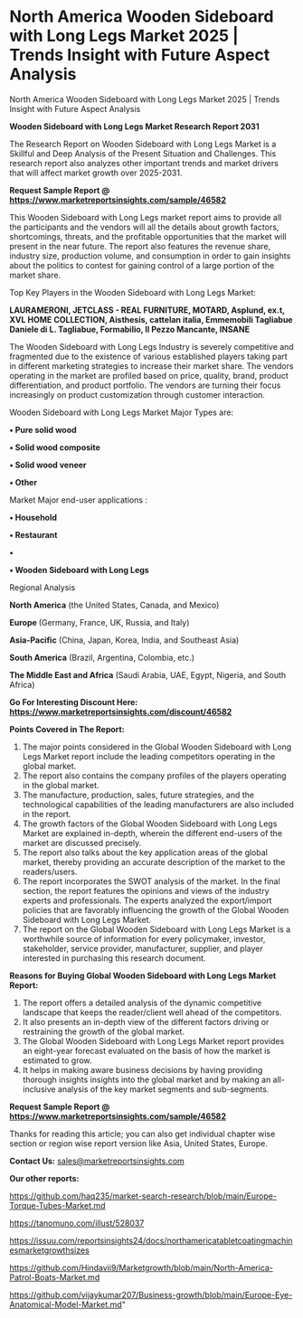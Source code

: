 # North America Wooden Sideboard with Long Legs Market 2025 | Trends Insight with Future Aspect Analysis
North America Wooden Sideboard with Long Legs Market 2025 | Trends Insight with Future Aspect Analysis

<strong>Wooden Sideboard with Long Legs Market Research Report 2031</strong>

The Research Report on Wooden Sideboard with Long Legs Market is a Skillful and Deep Analysis of the Present Situation and Challenges. This research report also analyzes other important trends and market drivers that will affect market growth over 2025-2031.

<strong>Request Sample Report @ <a href=https://www.marketreportsinsights.com/sample/46582>https://www.marketreportsinsights.com/sample/46582</a></strong>

This Wooden Sideboard with Long Legs market report aims to provide all the participants and the vendors will all the details about growth factors, shortcomings, threats, and the profitable opportunities that the market will present in the near future. The report also features the revenue share, industry size, production volume, and consumption in order to gain insights about the politics to contest for gaining control of a large portion of the market share.

Top Key Players in the Wooden Sideboard with Long Legs Market:

<strong>LAURAMERONI, JETCLASS - REAL FURNITURE, MOTARD, Asplund, ex.t, XVL HOME COLLECTION, Aisthesis, cattelan italia, Emmemobili Tagliabue Daniele di L. Tagliabue, Formabilio, Il Pezzo Mancante, INSANE</strong>

The Wooden Sideboard with Long Legs Industry is severely competitive and fragmented due to the existence of various established players taking part in different marketing strategies to increase their market share. The vendors operating in the market are profiled based on price, quality, brand, product differentiation, and product portfolio. The vendors are turning their focus increasingly on product customization through customer interaction.

Wooden Sideboard with Long Legs Market Major Types are:

<strong>•  Pure solid wood

•  Solid wood composite

•  Solid wood veneer

•  Other</strong>

Market Major end-user applications :

<strong>•  Household

•  Restaurant

•  

•  Wooden Sideboard with Long Legs</strong>

Regional Analysis

</u><strong><b>North America</b></strong> (the United States, Canada, and Mexico)

<strong><b>Europe </b></strong>(Germany, France, UK, Russia, and Italy)

<strong><b>Asia-Pacific</b></strong> (China, Japan, Korea, India, and Southeast Asia)

<strong><b>South America</b></strong> (Brazil, Argentina, Colombia, etc.)

<strong><b>The Middle East and Africa</b></strong> (Saudi Arabia, UAE, Egypt, Nigeria, and South Africa)

<strong>Go For Interesting Discount Here: <a href=https://www.marketreportsinsights.com/discount/46582>https://www.marketreportsinsights.com/discount/46582</a></strong>

<strong>Points Covered in The Report:</strong>
<ol>
  <li>The major points considered in the Global Wooden Sideboard with Long Legs Market report include the leading competitors operating in the global market.</li>
  <li>The report also contains the company profiles of the players operating in the global market.</li>
  <li>The manufacture, production, sales, future strategies, and the technological capabilities of the leading manufacturers are also included in the report.</li>
  <li>The growth factors of the Global Wooden Sideboard with Long Legs Market are explained in-depth, wherein the different end-users of the market are discussed precisely.</li>
  <li>The report also talks about the key application areas of the global market, thereby providing an accurate description of the market to the readers/users.</li>
  <li>The report incorporates the SWOT analysis of the market. In the final section, the report features the opinions and views of the industry experts and professionals. The experts analyzed the export/import policies that are favorably influencing the growth of the Global Wooden Sideboard with Long Legs Market.</li>
  <li>The report on the Global Wooden Sideboard with Long Legs Market is a worthwhile source of information for every policymaker, investor, stakeholder, service provider, manufacturer, supplier, and player interested in purchasing this research document.</li>
</ol>
<strong>Reasons for Buying Global Wooden Sideboard with Long Legs Market Report:</strong>

<ol>
  <li>The report offers a detailed analysis of the dynamic competitive landscape that keeps the reader/client well ahead of the competitors.</li>
  <li>It also presents an in-depth view of the different factors driving or restraining the growth of the global market.</li>
  <li>The Global Wooden Sideboard with Long Legs Market report provides an eight-year forecast evaluated on the basis of how the market is estimated to grow.</li>
  <li>It helps in making aware business decisions by having providing thorough insights insights into the global market and by making an all-inclusive analysis of the key market segments and sub-segments.</li>
</ol>
<strong>Request Sample Report @ <a href=https://www.marketreportsinsights.com/sample/46582>https://www.marketreportsinsights.com/sample/46582</a></strong>


Thanks for reading this article; you can also get individual chapter wise section or region wise report version like Asia, United States, Europe.

<strong>Contact Us:</strong>
sales@marketreportsinsights.com

<strong>Our other reports:</strong>

<a href=https://github.com/haq235/market-search-research/blob/main/Europe-Torque-Tubes-Market.md>https://github.com/haq235/market-search-research/blob/main/Europe-Torque-Tubes-Market.md</a>

<a href=https://tanomuno.com/illust/528037>https://tanomuno.com/illust/528037</a>

<a href=https://issuu.com/reportsinsights24/docs/northamericatabletcoatingmachinesmarketgrowthsizes>https://issuu.com/reportsinsights24/docs/northamericatabletcoatingmachinesmarketgrowthsizes</a>

<a href=https://github.com/Hindavii9/Marketgrowth/blob/main/North-America-Patrol-Boats-Market.md>https://github.com/Hindavii9/Marketgrowth/blob/main/North-America-Patrol-Boats-Market.md</a>

<a href=https://github.com/vijaykumar207/Business-growth/blob/main/Europe-Eye-Anatomical-Model-Market.md>https://github.com/vijaykumar207/Business-growth/blob/main/Europe-Eye-Anatomical-Model-Market.md</a>"
